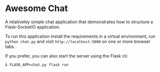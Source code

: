 Awesome Chat
===================

A relativeley simple chat application that demonstrates how to structure a Flask-SocketIO application.

To run this application install the requirements in a virtual environment, run `python chat.py` and visit `http://localhost:5000` on one or more browser tabs.

If you prefer, you can also start the server using the Flask cli:

    $ FLASK_APP=chat.py flask run
